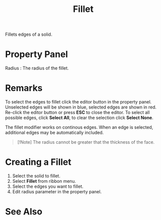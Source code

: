 ﻿---
uid: 9b151212-b7f3-43ab-ad5a-bb03c8c8b083
title: Fillet
---
Fillets edges of a solid.

# Property Panel
Radius
:   The radius of the fillet.

# Remarks
To select the edges to fillet click the editor button in the property panel. Unselected edges will be shown in blue, selected edges are shown in red. Re-click the editor button or press __ESC__ to close the editor. To select all possible edges, click __Select All__, to clear the selection click __Select None__.

The fillet modifier works on continous edges. When an edge is selected, additional edges may be automatically included.

> [!Note] The radius cannot be greater that the thickness of the face. 

# Creating a Fillet
1. Select the solid to fillet.
2. Select __Fillet__ from ribbon menu.
3. Select the edges you want to fillet.
4. Edit radius parameter in the property panel.

# See Also
[](xref:28fda54f-4380-45f4-b55e-23093b6dc6de)
